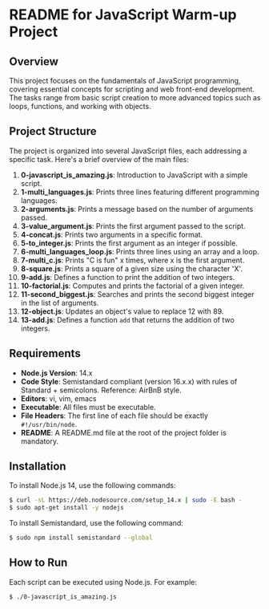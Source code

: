 # README for JavaScript Warm-up Project

## Overview

This project focuses on the fundamentals of JavaScript programming, covering essential concepts for scripting and web front-end development. The tasks range from basic script creation to more advanced topics such as loops, functions, and working with objects.

## Project Structure

The project is organized into several JavaScript files, each addressing a specific task. Here's a brief overview of the main files:

1. **0-javascript_is_amazing.js**: Introduction to JavaScript with a simple script.
2. **1-multi_languages.js**: Prints three lines featuring different programming languages.
3. **2-arguments.js**: Prints a message based on the number of arguments passed.
4. **3-value_argument.js**: Prints the first argument passed to the script.
5. **4-concat.js**: Prints two arguments in a specific format.
6. **5-to_integer.js**: Prints the first argument as an integer if possible.
7. **6-multi_languages_loop.js**: Prints three lines using an array and a loop.
8. **7-multi_c.js**: Prints "C is fun" x times, where x is the first argument.
9. **8-square.js**: Prints a square of a given size using the character 'X'.
10. **9-add.js**: Defines a function to print the addition of two integers.
11. **10-factorial.js**: Computes and prints the factorial of a given integer.
12. **11-second_biggest.js**: Searches and prints the second biggest integer in the list of arguments.
13. **12-object.js**: Updates an object's value to replace 12 with 89.
14. **13-add.js**: Defines a function `add` that returns the addition of two integers.

## Requirements

- **Node.js Version**: 14.x
- **Code Style**: Semistandard compliant (version 16.x.x) with rules of Standard + semicolons. Reference: AirBnB style.
- **Editors**: vi, vim, emacs
- **Executable**: All files must be executable.
- **File Headers**: The first line of each file should be exactly `#!/usr/bin/node`.
- **README**: A README.md file at the root of the project folder is mandatory.

## Installation

To install Node.js 14, use the following commands:

```bash
$ curl -sL https://deb.nodesource.com/setup_14.x | sudo -E bash -
$ sudo apt-get install -y nodejs
```

To install Semistandard, use the following command:

```bash
$ sudo npm install semistandard --global
```

## How to Run

Each script can be executed using Node.js. For example:

```bash
$ ./0-javascript_is_amazing.js
```

